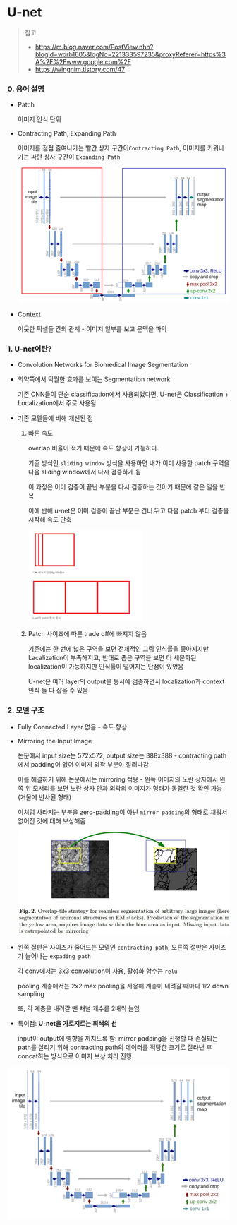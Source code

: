 # U-net

> 참고
>
> - https://m.blog.naver.com/PostView.nhn?blogId=worb1605&logNo=221333597235&proxyReferer=https%3A%2F%2Fwww.google.com%2F
> - https://wingnim.tistory.com/47



### 0. 용어 설명

- Patch

  이미지  인식 단위

- Contracting Path, Expanding Path

  이미지를 점점 줄여나가는 빨간 상자 구간이`Contracting Path`, 이미지를 키워나가는 파란 상자 구간이 `Expanding Path`

  ![img](./openCV/image/image-1582630540483.png)

- Context

  이웃한 픽셀들 간의 관계 - 이미지 일부를 보고 문맥을 파악



### 1. U-net이란?

- Convolution Networks for Biomedical Image Segmentation

- 의약쪽에서 탁월한 효과를 보이는 Segmentation network

  기존 CNN들이 단순 classification에서 사용되었다면, U-net은 Classification + Localization에서 주로 사용됨

- 기존 모델들에 비해 개선된 점

  1. 빠른 속도

     overlap 비율이 적기 때문에 속도 향상이 가능하다.

     기존 방식인 `sliding window` 방식을 사용하면 내가 이미 사용한 patch 구역을 다음 sliding window에서 다시 검증하게 됨

     이 과정은 이미 검증이 끝난 부분을 다시 검증하는 것이기 때문에 같은 일을 반복

     이에 반해 u-net은 이미 검증이 끝난 부분은 건너 뛰고 다음 patch 부터 검증을 시작해 속도 단축

     <img src="./openCV/image/image-20200225205447182.png" alt="image-20200225205447182" style="zoom:50%;" /> 

     

  2. Patch 사이즈에 따른 trade off에 빠지지 않음

     기존에는 한 번에 넓은 구역을 보면 전체적인 그림 인식률을 좋아지지만 Lacalization이 부족해지고, 반대로 좁은 구역을 보면 더 세분화된 localization이 가능하지만 인식률이 떨어지는 단점이 있었음

     U-net은 여러 layer의 output을 동시에 검증하면서 localization과 context 인식 둘 다 잡을 수 있음



### 2. 모델 구조

- Fully Connected Layer 없음 - 속도 향상

- Mirroring the Input Image

  논문에서 input size는 572x572, output size는 388x388 - contracting path에서 padding이 없어 이미지 외곽 부분이 잘려나감

  이를 해결하기 위해 논문에서는 mirroring 적용 - 왼쪽 이미지의 노란 상자에서 왼쪽 위 모서리를 보면 노란 상자 안과 외곽의 이미지가 형태가 동일한 것 확인 가능 (거울에 반사된 형태)

  이처럼 사라지는 부분을 zero-padding이 아닌 `mirror padding`의 형태로 채워서 없어진 것에 대해 보상해줌

  ![img](./openCV/image/996735355DF900C232.jpg)

- 왼쪽 절반은 사이즈가 줄어드는 모델인 `contracting path`, 오른쪽 절반은 사이즈가 늘어나는 `expading path `

  각 conv에서는 3x3 convolution이 사용, 활성화 함수는 `relu`

  pooling 계층에서는 2x2 max pooling을 사용해 계층이 내려갈 때마다 1/2 down sampling

  또, 각 계층을 내려갈 땐 채널 개수를 2배씩 늘임

- 특이점: **U-net을 가로지르는 회색의 선**

  input이 output에 영향을 끼치도록 함: mirror padding을 진행할 때 손실되는 path를 살리기 위해 contracting path의 데이터를 적당한 크기로 잘라낸 후 concat하는 방식으로 이미지 보상 처리 진행

![img](./openCV/image/image.png) 

